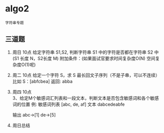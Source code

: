 # algo2
    字符串专题

## 三道题
1. 周日 10点
    给定字符串 S1,S2, 判断字符串 S1 中的字符是否都在字符串 S2 中(S1 长度 N，S2长度 M)
        附加条件：(如果面试官要求时间复杂度O(N) 空间复杂度O(1)呢)

1. 周二 10点
   给定一个字符 S，求 S 最长回文子序列（不是子串，可以不连续）
    比如 S：[abfcbea]
    返回: abba

1. 周四 10点    
    3、给定M个敏感词汇列表和一段文本，判断文本是否包含敏感词和各个敏感词的位置
    例:
    敏感词列表
    [abc, de, af]
    文本
    dabcedeabfe
    
    输出
    abc->[1]
    de->[5]

1. 周日总结

